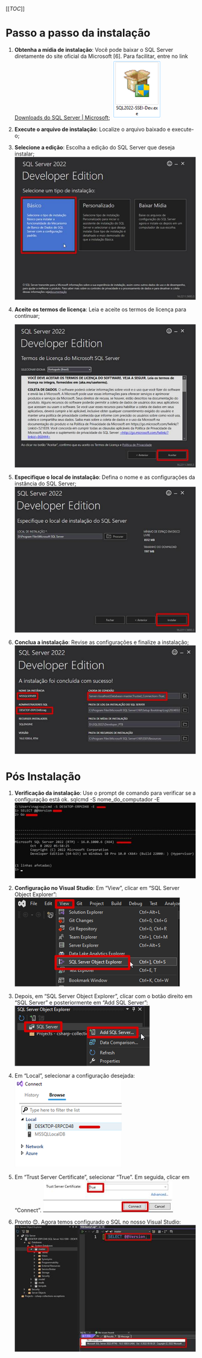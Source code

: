 [[_TOC_]]

# Passo a passo da instalação

1.  **Obtenha a mídia de instalação**: Você pode baixar o SQL Server diretamente do site oficial da Microsoft [6]. Para facilitar, entre no link [Downloads do SQL Server | Microsoft](https://www.microsoft.com/pt-br/sql-server/sql-server-downloads);
![==image_0==.png](/.attachments/==image_0==-85581712-f013-4090-a897-babfa8546997.png)   

2.  **Execute o arquivo de instalação**: Localize o arquivo baixado e execute-o;
3.  **Selecione a edição**: Escolha a edição do SQL Server que deseja instalar;
![==image_1==.png](/.attachments/==image_1==-80fcc7c1-ea92-4a93-8e25-8a84af95b73d.png)   

4.  **Aceite os termos de licença**: Leia e aceite os termos de licença para continuar;

    ![==image_2==.png](/.attachments/==image_2==-ffd160c9-f983-4e95-b2ad-a04bba3665ad.png)   

5.  **Especifique o local de instalação**: Defina o nome e as configurações da instância do SQL Server;
![==image_3==.png](/.attachments/==image_3==-fd240c75-4328-468c-a612-516695f37e90.png)
6.  **Conclua a instalação**: Revise as configurações e finalize a instalação;
![==image_4==.png](/.attachments/==image_4==-f9953d78-8bac-4e59-b977-bd7e320ca890.png) 

# Pós Instalação  
  
1.  **Verificação da instalação**: Use o prompt de comando para verificar se a configuração está ok.
sqlcmd -S nome_do_computador -E
![==image_5==.png](/.attachments/==image_5==-6cb9c9d7-4298-48fe-9da5-10f069192dc9.png) 
2.  **Configuração no Visual Studio**: Em “View”, clicar em “SQL Server Object Explorer”:
![==image_6==.png](/.attachments/==image_6==-27df0cf6-66db-4380-88d0-67946b336591.png)   

3. Depois, em “SQL Server Object Explorer”, clicar com o botão direito em “SQL Server” e posteriormente em “Add SQL Server”:
![==image_7==.png](/.attachments/==image_7==-91d23573-e091-4e8c-8f8c-ca77853c5a90.png)   

4. Em “Local”, selecionar a configuração desejada:
![==image_8==.png](/.attachments/==image_8==-ebae4275-d6a2-4474-8819-477cc3d46200.png)   

5. Em “Trust Server Certificate”, selecionar “True”. Em seguida, clicar em “Connect”.
![==image_9==.png](/.attachments/==image_9==-8b143d3f-6699-4310-9d2a-ca54553fb2a8.png)   

6. Pronto 😊. Agora temos configurado o SQL no nosso Visual Studio:
![==image_10==.png](/.attachments/==image_10==-306dc197-7d82-41f3-b262-a07bc61ea4af.png) 